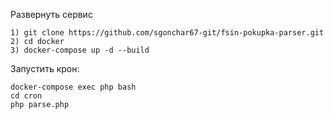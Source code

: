 Развернуть сервис
````
1) git clone https://github.com/sgonchar67-git/fsin-pokupka-parser.git
2) cd docker
3) docker-compose up -d --build
````
Запустить крон:

````
docker-compose exec php bash
cd cron
php parse.php
````